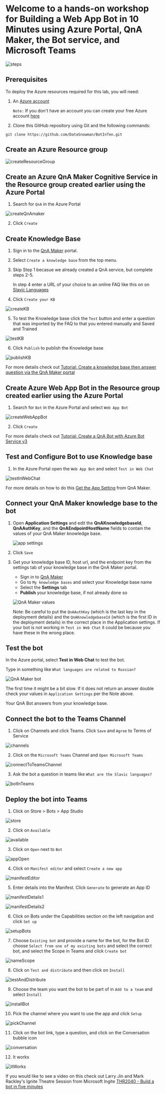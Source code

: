 # Welcome to a hands-on workshop for **Building a Web App Bot in 10 Minutes** using Azure Portal, QnA Maker, the Bot service, and Microsoft Teams

![steps](https://raw.githubusercontent.com/DataSnowman/BotInTen/master/images/steps.png)


## Prerequisites

To deploy the Azure resources required for this lab, you will need:

1. An [Azure account](https://portal.azure.com)
   
   `Note:` If you don't have an account you can create your free Azure account [here](https://azure.microsoft.com/en-us/free/)

2. Clone this GitHub repository using Git and the following commands: 

`git clone https://github.com/DataSnowman/BotInTen.git`

## Create an Azure Resource group
![createResourceGroup](https://raw.githubusercontent.com/DataSnowman/BotInTen/master/images/createResourceGroup.png)

## Create an Azure QnA Maker Cognitive Service in the Resource group created earlier using the Azure Portal

1. Search for `QnA` in the Azure Portal

![createQnAmaker](https://raw.githubusercontent.com/DataSnowman/BotInTen/master/images/createQnAmaker.png)

2. Click `Create`

## Create Knowledge Base

1. Sign in to the [QnA Maker](https://www.qnamaker.ai/) portal.

2. Select `Create a knowledge base` from the top menu.

3. Skip Step 1 becasue we already created a QnA service, but complete steps 2-5.

    In step 4 enter a URL of your choice to an online FAQ like this on on [Slavic Languages](https://slavic.ucla.edu/languages/russian/faq/)

4. Click `Create your KB`

![createKB](https://raw.githubusercontent.com/DataSnowman/BotInTen/master/images/createKB.png)

5. To test the Knowledge base click the `Test` button and enter a question that was imported by the FAQ to that you entered manually and Saved and Trained

![testKB](https://raw.githubusercontent.com/DataSnowman/BotInTen/master/images/testKB.png)

6. Click `Publish` to publish the Knowledge base

![publishKB](https://raw.githubusercontent.com/DataSnowman/BotInTen/master/images/publishKB.png)

For more details check out [Tutorial: Create a knowledge base then answer question via the QnA Maker portal](https://docs.microsoft.com/en-us/azure/cognitive-services/qnamaker/tutorials/create-publish-query-in-portal)

## Create Azure Web App Bot in the Resource group created earlier using the Azure Portal

1. Search for `Bot` in the Azure Portal and select `Web App Bot`

![createWebAppBot](https://raw.githubusercontent.com/DataSnowman/BotInTen/master/images/createWebAppBot.png)

2. Click `Create`

For more details check out [Tutorial: Create a QnA Bot with Azure Bot Service v3](https://docs.microsoft.com/en-us/azure/cognitive-services/qnamaker/tutorials/create-qna-bot)

## Test and Configure Bot to use Knowledge base

1. In the Azure Portal open the `Web App Bot` and select `Test in Web Chat`

![testInWebChat](https://raw.githubusercontent.com/DataSnowman/BotInTen/master/images/testInWebChat.png)

For more details on how to do this [Get the App Setting](https://aka.ms/qnaabssetup) from QnA Maker.

## Connect your QnA Maker knowledge base to the bot

1. Open **Application Settings** and edit the **QnAKnowledgebaseId**, **QnAAuthKey**, and the **QnAEndpointHostName** fields to contain the values of your QnA Maker knowledge base.

    ![app settings](https://raw.githubusercontent.com/DataSnowman/BotInTen/master/images/application-settings.png)

2. Click `Save`

3. Get your knowledge base ID, host url, and the endpoint key from the settings tab of your knowledge base in the QnA Maker portal.

    - Sign in to [QnA Maker](https://qnamaker.ai)
    - Go to `My knowledge bases` and select your Knowledge base name
    - Select the **Settings** tab
    - **Publish** your knowledge base, if not already done so

    ![QnA Maker values](https://raw.githubusercontent.com/DataSnowman/BotInTen/master/images/qnamaker-settings-kbid-key.png)

    Note: Be careful to put the `QnAAuthKey` (which is the last key in the deployment details) and the `QnAKnowledgebaseId` (which is the first ID in the deployment details) in the correct place in the Application settings.  If your bot is not working in `Test in Web Chat` it could be because you have these in the wrong place. 

## Test the bot

In the Azure portal, select **Test in Web Chat** to test the bot.

Type in something like `What languages are related to Russian?`

![QnA Maker bot](https://raw.githubusercontent.com/DataSnowman/BotInTen/master/images/qna-bot-web-chat-response.png)

The first time it might be a bit slow.  If it does not return an answer double check your values in `Application Settings` per the Note above.

Your QnA Bot answers from your knowledge base.

## Connect the bot to the Teams Channel

1. Click on Channels and click Teams.  Click `Save` and `Agree` to Terms of Service

![channels](https://raw.githubusercontent.com/DataSnowman/BotInTen/master/images/channels.png)

2. Click on the `Microsoft Teams` Channel and `Open Microsoft Teams`

![connectToTeamsChannel](https://raw.githubusercontent.com/DataSnowman/BotInTen/master/images/connectToTeamsChannel.png)

3. Ask the bot a question in teams like `What are the Slavic languages?`

![botInTeams](https://raw.githubusercontent.com/DataSnowman/BotInTen/master/images/botInTeams.png)

## Deploy the bot into Teams

1. Click on Store > Bots > App Studio

![store](https://raw.githubusercontent.com/DataSnowman/BotInTen/master/images/store.png)

2. Click on `Available`

![available](https://raw.githubusercontent.com/DataSnowman/BotInTen/master/images/available.png)

3. Click on `Open` next to `Bot`

![appOpen](https://raw.githubusercontent.com/DataSnowman/BotInTen/master/images/appOpen.png)

4. Click on `Manifest editor` and select `Create a new app`

![manifestEditor](https://raw.githubusercontent.com/DataSnowman/BotInTen/master/images/manifestEditor.png)

5. Enter details into the Manifest.  Click `Generate` to generate an App ID

![manifestDetails1](https://raw.githubusercontent.com/DataSnowman/BotInTen/master/images/manifestDetails1.png)

![manifestDetails2](https://raw.githubusercontent.com/DataSnowman/BotInTen/master/images/manifestDetails2.png)

6. Click on Bots under the Capabilities section on the left navigation and click `Set up`

![setupBots](https://raw.githubusercontent.com/DataSnowman/BotInTen/master/images/setupBots.png)

7. Choose `Existing bot` and provide a name for the bot, for the Bot ID choose `Select from one of my existing bots` and select the correct bot, and select the Scope in Teams and click `Create bot`

![nameScope](https://raw.githubusercontent.com/DataSnowman/BotInTen/master/images/nameScope.png)

8. Click on `Test and distribute` and then click on `Install`

![testAndDistribute](https://raw.githubusercontent.com/DataSnowman/BotInTen/master/images/testAndDistribute.png)

9. Choose the team you want the bot to be part of in `Add to a team` and select `Install`

![installBot](https://raw.githubusercontent.com/DataSnowman/BotInTen/master/images/installBot.png)

10. Pick the channel where you want to use the app and click `Setup`

![pickChannel](https://raw.githubusercontent.com/DataSnowman/BotInTen/master/images/pickChannel.png)

11. Click on the bot link, type a question, and click on the Conversation bubble icon

![conversation](https://raw.githubusercontent.com/DataSnowman/BotInTen/master/images/conversation.png)

12. It works

![itWorks](https://raw.githubusercontent.com/DataSnowman/BotInTen/master/images/itWorks.png)

If you would like to see a video on this check out Larry Jin and Mark Rackley's Ignite Theatre Session from Microsoft Ingite [THR2040 - Build a bot in five minutes](https://myignite.techcommunity.microsoft.com/sessions/65554?source=sessions#ignite-html-anchor)